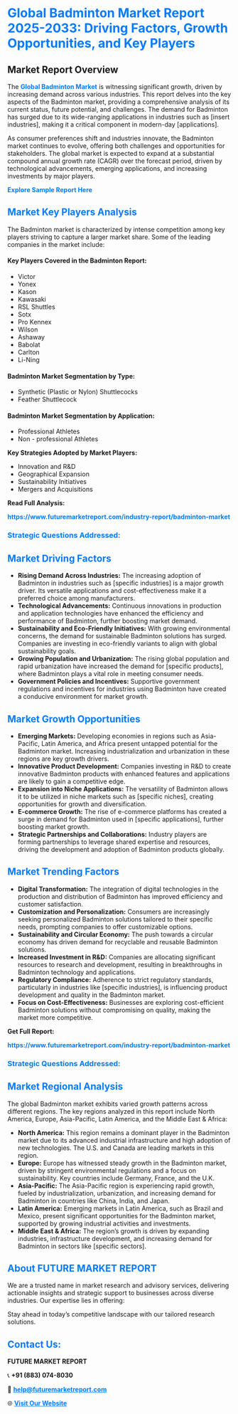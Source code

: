 <h1 style="color: #007BFF;">Global Badminton Market Report 2025-2033: Driving Factors, Growth Opportunities, and Key Players</h1>

<section id="overview">
<h2>Market Report Overview</h2>
<p>The <a href="https://www.futuremarketreport.com/industry-report/badminton-market" style="color: #007BFF; text-decoration: none;"><strong>Global Badminton Market</strong></a> is witnessing significant growth, driven by increasing demand across various industries. This report delves into the key aspects of the Badminton market, providing a comprehensive analysis of its current status, future potential, and challenges. The demand for Badminton has surged due to its wide-ranging applications in industries such as [insert industries], making it a critical component in modern-day [applications].</p>
<p>As consumer preferences shift and industries innovate, the Badminton market continues to evolve, offering both challenges and opportunities for stakeholders. The global market is expected to expand at a substantial compound annual growth rate (CAGR) over the forecast period, driven by technological advancements, emerging applications, and increasing investments by major players.</p>
</section>

<section id="overview">
<p><a href="https://www.futuremarketreport.com/request-sample/reportId=84672" style="color: #007BFF; text-decoration: none;"><strong>Explore Sample Report Here</strong></a></p>
</section>

<section id="key-players">
<h2 style="color: #007BFF;">Market Key Players Analysis</h2>
<p>The Badminton market is characterized by intense competition among key players striving to capture a larger market share. Some of the leading companies in the market include:</p>
<h4>Key Players Covered in the Badminton Report:</h4>
<ul><li>Victor</li><li>Yonex</li><li>Kason</li><li>Kawasaki</li><li>RSL Shuttles</li><li>Sotx</li><li>Pro Kennex</li><li>Wilson</li><li>Ashaway</li><li>Babolat</li><li>Carlton</li><li>Li-Ning</li></ul>
<h4>Badminton Market Segmentation by Type:</h4>
<ul><li>Synthetic (Plastic or Nylon) Shuttlecocks</li><li>Feather Shuttlecock</li></ul>

<h4>Badminton Market Segmentation by Application:</h4>
<ul><li>Professional Athletes</li><li>Non - professional Athletes</li></ul>
<p><strong>Key Strategies Adopted by Market Players:</strong></p>
<ul>
<li>Innovation and R&D</li>
<li>Geographical Expansion</li>
<li>Sustainability Initiatives</li>
<li>Mergers and Acquisitions</li>
</ul>
</section>

<section>
<p><strong>Read Full Analysis: </strong></p><a href="https://www.futuremarketreport.com/industry-report/badminton-market" style="color: #007BFF; text-decoration: none;"><strong>https://www.futuremarketreport.com/industry-report/badminton-market</strong></a>
<h3 style="color: #007BFF;">Strategic Questions Addressed:</h3>
</section>

<section id="driving-factors">
<h2 style="color: #007BFF;">Market Driving Factors</h2>
<ul>
<li><strong>Rising Demand Across Industries:</strong> The increasing adoption of Badminton in industries such as [specific industries] is a major growth driver. Its versatile applications and cost-effectiveness make it a preferred choice among manufacturers.</li>
<li><strong>Technological Advancements:</strong> Continuous innovations in production and application technologies have enhanced the efficiency and performance of Badminton, further boosting market demand.</li>
<li><strong>Sustainability and Eco-Friendly Initiatives:</strong> With growing environmental concerns, the demand for sustainable Badminton solutions has surged. Companies are investing in eco-friendly variants to align with global sustainability goals.</li>
<li><strong>Growing Population and Urbanization:</strong> The rising global population and rapid urbanization have increased the demand for [specific products], where Badminton plays a vital role in meeting consumer needs.</li>
<li><strong>Government Policies and Incentives:</strong> Supportive government regulations and incentives for industries using Badminton have created a conducive environment for market growth.</li>
</ul>
</section>

<section id="growth-opportunities">
<h2 style="color: #007BFF;">Market Growth Opportunities</h2>
<ul>
<li><strong>Emerging Markets:</strong> Developing economies in regions such as Asia-Pacific, Latin America, and Africa present untapped potential for the Badminton market. Increasing industrialization and urbanization in these regions are key growth drivers.</li>
<li><strong>Innovative Product Development:</strong> Companies investing in R&D to create innovative Badminton products with enhanced features and applications are likely to gain a competitive edge.</li>
<li><strong>Expansion into Niche Applications:</strong> The versatility of Badminton allows it to be utilized in niche markets such as [specific niches], creating opportunities for growth and diversification.</li>
<li><strong>E-commerce Growth:</strong> The rise of e-commerce platforms has created a surge in demand for Badminton used in [specific applications], further boosting market growth.</li>
<li><strong>Strategic Partnerships and Collaborations:</strong> Industry players are forming partnerships to leverage shared expertise and resources, driving the development and adoption of Badminton products globally.</li>
</ul>
</section>

<section id="trending-factors">
<h2 style="color: #007BFF;">Market Trending Factors</h2>
<ul>
<li><strong>Digital Transformation:</strong> The integration of digital technologies in the production and distribution of Badminton has improved efficiency and customer satisfaction.</li>
<li><strong>Customization and Personalization:</strong> Consumers are increasingly seeking personalized Badminton solutions tailored to their specific needs, prompting companies to offer customizable options.</li>
<li><strong>Sustainability and Circular Economy:</strong> The push towards a circular economy has driven demand for recyclable and reusable Badminton solutions.</li>
<li><strong>Increased Investment in R&D:</strong> Companies are allocating significant resources to research and development, resulting in breakthroughs in Badminton technology and applications.</li>
<li><strong>Regulatory Compliance:</strong> Adherence to strict regulatory standards, particularly in industries like [specific industries], is influencing product development and quality in the Badminton market.</li>
<li><strong>Focus on Cost-Effectiveness:</strong> Businesses are exploring cost-efficient Badminton solutions without compromising on quality, making the market more competitive.</li>
</ul>
</section>

<section>
<p><strong>Get Full Report: </strong></p><a href="https://www.futuremarketreport.com/industry-report/badminton-market" style="color: #007BFF; text-decoration: none;"><strong>https://www.futuremarketreport.com/industry-report/badminton-market</strong></a>
<h3 style="color: #007BFF;">Strategic Questions Addressed:</h3>
</section>


<section id="regional-analysis">
<h2 style="color: #007BFF;">Market Regional Analysis</h2>
<p>The global Badminton market exhibits varied growth patterns across different regions. The key regions analyzed in this report include North America, Europe, Asia-Pacific, Latin America, and the Middle East & Africa:</p>
<ul>
<li><strong>North America:</strong> This region remains a dominant player in the Badminton market due to its advanced industrial infrastructure and high adoption of new technologies. The U.S. and Canada are leading markets in this region.</li>
<li><strong>Europe:</strong> Europe has witnessed steady growth in the Badminton market, driven by stringent environmental regulations and a focus on sustainability. Key countries include Germany, France, and the U.K.</li>
<li><strong>Asia-Pacific:</strong> The Asia-Pacific region is experiencing rapid growth, fueled by industrialization, urbanization, and increasing demand for Badminton in countries like China, India, and Japan.</li>
<li><strong>Latin America:</strong> Emerging markets in Latin America, such as Brazil and Mexico, present significant opportunities for the Badminton market, supported by growing industrial activities and investments.</li>
<li><strong>Middle East & Africa:</strong> The region’s growth is driven by expanding industries, infrastructure development, and increasing demand for Badminton in sectors like [specific sectors].</li>
</ul>
</section>

<footer>
<h2 style="color: #007BFF;">About FUTURE MARKET REPORT</h2>
<p>We are a trusted name in market research and advisory services, delivering actionable insights and strategic support to businesses across diverse industries. Our expertise lies in offering:</p>

<p>Stay ahead in today’s competitive landscape with our tailored research solutions.</p>

<h2 style="color: #007BFF;">Contact Us:</h2>
<p><strong>FUTURE MARKET REPORT</strong></p>
<p>📞 <strong>+91 (883) 074-8030</strong></p>
<p>📧 <strong><a href="mailto:help@futuremarketreport.com" style="color: #007BFF;">help@futuremarketreport.com</a></strong></p>
<p>🌐 <strong><a href="https://www.futuremarketreport.com/" style="color: #007BFF;">Visit Our Website</a></strong></p>
</footer>